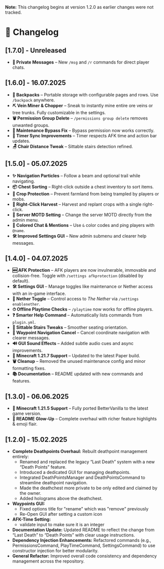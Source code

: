 **Note:** This changelog begins at version 1.2.0 as earlier changes were not tracked.

# 📜 Changelog

## [1.7.0] - Unreleased

- **💬 Private Messages** – New `/msg` and `/r` commands for direct player chats.

## [1.6.0] - 16.07.2025

- **🎒 Backpacks** – Portable storage with configurable pages and rows. Use `/backpack` anywhere.
- **⛏️ Vein Miner & Chopper** – Sneak to instantly mine entire ore veins or tree trunks. Fully customizable in the settings.
- **🗑️ Permission Group Delete** – `/permissions group delete` removes unwanted groups.
- **🚫 Maintenance Bypass Fix** – Bypass permission now works correctly.
- **🔄 Timer Sync Improvements** – Timer respects AFK time and action bar updates.
- **🪑 Chair Distance Tweak** – Sittable stairs detection refined.

## [1.5.0] - 05.07.2025

- **✨ Navigation Particles** – Follow a beam and optional trail while navigating.
- **📦 Chest Sorting** – Right-click outside a chest inventory to sort items.
- **🌾 Crop Protection** – Prevent farmland from being trampled by players or mobs.
- **🌱 Right-Click Harvest** – Harvest and replant crops with a single right-click.
- **💬 Server MOTD Setting** – Change the server MOTD directly from the admin menu.
- **🎨 Colored Chat & Mentions** – Use `&` color codes and ping players with `@name`.
- **🛠 Improved Settings GUI** – New admin submenu and clearer help messages.

## [1.4.0] - 04.07.2025

- **🆕 AFK Protection** – AFK players are now invulnerable, immovable and collision-free. Toggle with `/settings afkprotection` (disabled by default).
- **🛠 Settings GUI** – Manage toggles like maintenance or Nether access with an in-game interface.
- **🌋 Nether Toggle** – Control access to _The Nether_ via `/settings enablenether`.
- **⏱ Offline Playtime Checks** – `/playtime` now works for offline players.
- **❓ Smarter Help Command** – Automatically lists commands from `plugin.yml`.
- **💺 Sittable Stairs Tweaks** – Smoother seating orientation.
- **🧭 Waypoint Navigation Cancel** – Cancel coordinate navigation with clearer messages.
- **🔊 GUI Sound Effects** – Added subtle audio cues and async improvements.
- **🚀 Minecraft 1.21.7 Support** – Updated to the latest Paper build.
- **🗑️ Cleanup** – Removed the unused maintenance config and minor formatting fixes.
- **📚 Documentation** – README updated with new commands and features.

## [1.3.0] - 06.06.2025

- **🚀 Minecraft 1.21.5 Support** – Fully ported BetterVanilla to the latest game version.
- **📝 README Glow‑Up** – Complete overhaul with richer feature highlights & emoji flair.

## [1.2.0] - 15.02.2025

- **Complete Deathpoints Overhaul:** Rebuilt deathpoint management entirely:
  - Renamed and replaced the legacy “Last Death” system with a new “Death Points” feature.
  - Introduced a dedicated GUI for managing deathpoints.
  - Integrated DeathPointsManager and DeathPointsCommand to streamline deathpoint navigation.
  - Made the deathchest more private to be only edited and claimed by the owner.
  - Added holograms above the deathchest.
- **Waypoints GUI:**
  - Fixed options title for "rename" which was "remove" previously
  - Re-Open GUI after setting a custom icon
- **AFK-Time Setting:**
  - validate input to make sure it is an integer
- **Documentation Update:** Updated README to reflect the change from “Last Death” to “Death Points” with clear usage instructions.
- **Dependency Injection Enhancements:** Refactored commands (e.g., PermissionsCommand, PlayTimeCommand, SettingsCommand) to use constructor injection for better modularity.
- **General Refactor:** Improved overall code consistency and dependency management across the repository.
